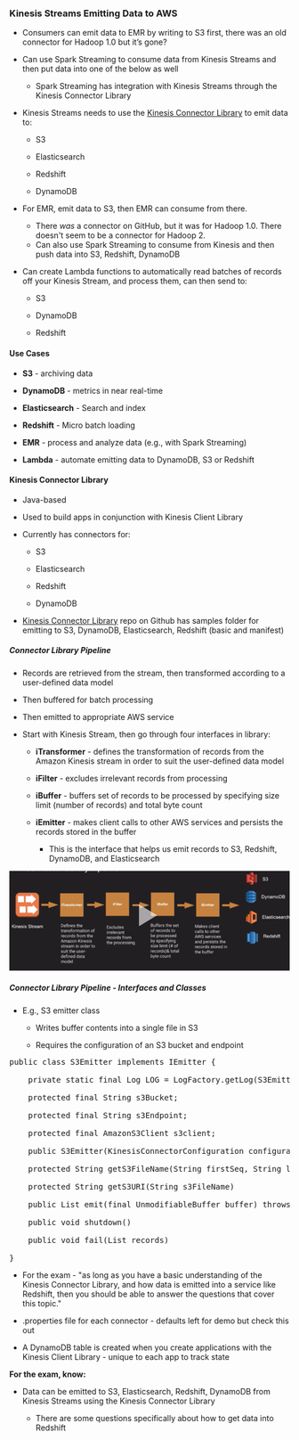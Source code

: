 ### Kinesis Streams Emitting Data to AWS 

* Consumers can emit data to EMR by writing to S3 first, there was an old connector for Hadoop 1.0 but it’s gone?

* Can use Spark Streaming to consume data from Kinesis Streams and then put data into one of the below as well

    * Spark Streaming has integration with Kinesis Streams through the Kinesis Connector Library

* Kinesis Streams needs to use the [Kinesis Connector Library](https://github.com/awslabs/amazon-kinesis-connectors) to emit data to:

    * S3

    * Elasticsearch

    * Redshift

    * DynamoDB
    
* For EMR, emit data to S3, then EMR can consume from there.
  * There *was* a connector on GitHub, but it was for Hadoop 1.0.  There doesn't seem to be a connector for Hadoop 2.
  * Can also use Spark Streaming to consume from Kinesis and then push data into S3, Redshift, DynamoDB

* Can create Lambda functions to automatically read batches of records off your Kinesis Stream, and process them, can then send to:

    * S3

    * DynamoDB

    * Redshift

#### Use Cases

* **S3** - archiving data

* **DynamoDB** - metrics in near real-time

* **Elasticsearch** - Search and index

* **Redshift** - Micro batch loading

* **EMR** - process and analyze data (e.g., with Spark Streaming)

* **Lambda** - automate emitting data to DynamoDB, S3 or Redshift

#### Kinesis Connector Library

* Java-based

* Used to build apps in conjunction with Kinesis Client Library

* Currently has connectors for:

    * S3

    * Elasticsearch

    * Redshift

    * DynamoDB

* [Kinesis Connector Library](https://github.com/awslabs/amazon-kinesis-connectors) repo on Github has samples folder for emitting to S3, DynamoDB, Elasticsearch, Redshift (basic and manifest)

##### Connector Library Pipeline

* Records are retrieved from the stream, then transformed according to a user-defined data model

* Then buffered for batch processing

* Then emitted to appropriate AWS service

* Start with Kinesis Stream, then go through four interfaces in library:

    * **iTransformer** - defines the transformation of records from the Amazon Kinesis stream in order to suit the user-defined data model

    * **iFilter** - excludes irrelevant records from processing

    * **iBuffer** - buffers set of records to be processed by specifying size limit (number of records) and total byte count

    * **iEmitter** - makes client calls to other AWS services and persists the records stored in the buffer
      * This is the interface that helps us emit records to S3, Redshift, DynamoDB, and Elasticsearch

![image alt text](../images/domain2_1.png)

##### Connector Library Pipeline - Interfaces and Classes

* E.g., S3 emitter class

    * Writes buffer contents into a single file in S3

    * Requires the configuration of an S3 bucket and endpoint

<pre>
public class S3Emitter implements IEmitter<byte[]> {

    private static final Log LOG = LogFactory.getLog(S3Emitter.class);
    
    protected final String s3Bucket;
    
    protected final String s3Endpoint;
    
    protected final AmazonS3Client s3client;
    
    public S3Emitter(KinesisConnectorConfiguration configuration)
    
    protected String getS3FileName(String firstSeq, String lastSeq)
    
    protected String getS3URI(String s3FileName)
    
    public List<byte[]> emit(final UnmodifiableBuffer<byte[]> buffer) throws IOException
    
    public void shutdown()
    
    public void fail(List<byte[]> records)

}
</pre>

* For the exam - "as long as you have a basic understanding of the Kinesis Connector Library, and how data is emitted into a service like Redshift, then you should be able to answer the questions that cover this topic."

* .properties file for each connector - defaults left for demo but check this out

*  A DynamoDB table is created when you create applications with the Kinesis Client Library - unique to each app to track state

**For the exam, know:**

* Data can be emitted to S3, Elasticsearch, Redshift, DynamoDB from Kinesis Streams using the Kinesis Connector Library

    * There are some questions specifically about how to get data into Redshift

